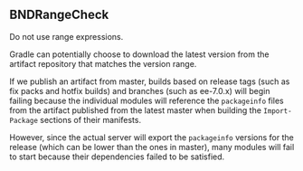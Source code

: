 ## BNDRangeCheck

Do not use range expressions.

Gradle can potentially choose to download the latest version from the artifact
repository that matches the version range.

If we publish an artifact from master, builds based on release tags (such as fix
packs and hotfix builds) and branches (such as ee-7.0.x) will begin failing
because the individual modules will reference the `packageinfo` files from the
artifact published from the latest master when building the `Import-Package`
sections of their manifests.

However, since the actual server will export the `packageinfo` versions for the
release (which can be lower than the ones in master), many modules will fail to
start because their dependencies failed to be satisfied.